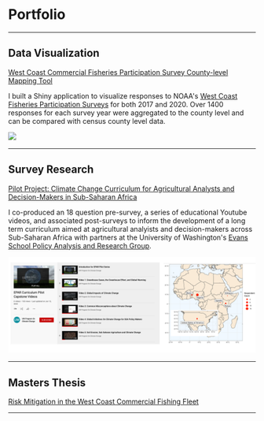 # Portfolio

---

## Data Visualization 

[West Coast Commercial Fisheries Participation Survey County-level Mapping Tool](https://connect.fisheries.noaa.gov/connect/#/apps/9cc191e4-2cd2-497b-961e-e40def9ef747/access)


I built a Shiny application to visualize responses to NOAA's [West Coast Fisheries Participation Surveys](https://www.fisheries.noaa.gov/national/west-coast-fisheries-participation-survey-results) for both 2017 and 2020. Over 1400 responses for each survey year were aggregated to the county level and can be compared with census county level data. 

<img src="images/shiny_demo.gif?raw=true"/>


---
## Survey Research 


[Pilot Project: Climate Change Curriculum for Agricultural Analysts and Decision-Makers in Sub-Saharan Africa](https://pcc.uw.edu/blog/2022/06/08/first-steps-climate-change-curriculum-for-agricultural-analysts-and-decision-makers-in-sub-saharan-africa/)

I co-produced an 18 question pre-survey, a series of educational Youtube videos, and associated post-surveys to inform the development of a long term curriculum aimed at agricultural analyists and decision-makers across Sub-Saharan Africa with partners at the University of Washington's [Evans School Policy Analysis and Research Group](https://epar.evans.uw.edu/).   


<img src="images/capstone.png?raw=true"/>

---

## Masters Thesis

[Risk Mitigation in the West Coast Commercial Fishing Fleet]([https://connect.fisheries.noaa.gov/connect/#/apps/9cc191e4-2cd2-497b-961e-e40def9ef747/access](https://digital.lib.washington.edu/researchworks/handle/1773/49055))


---
